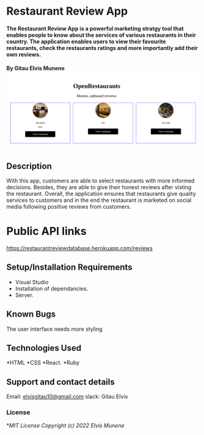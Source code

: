 # Restaurant Review App
####  The Restaurant Review App is a powerful marketing stratgy tool that enables people to know about the services of various restaurants in their country. The application enables users to view their favourite restaurants, check the restaurants ratings and more importantly add their own reviews. 


#### By **Gitau Elvis Munene**![java-app](./public/images/restaurant_review.png)
## Description
With this app, customers are able to select restaurants with more informed decisions. Besides, they are able to give their honest reviews after visting the restaurant. Overall, the application ensures that restaurants give quality services to customers and in the end the restaurant is marketed on social media following positive reviews from customers.

# Public API links
https://restaurantreviewdatabase.herokuapp.com/reviews
## Setup/Installation Requirements
* Visual Studio
* Installation of dependancies.
* Server.
## Known Bugs
The user interface needs more styling
## Technologies Used
*HTML
*CSS
*React.
*Ruby
## Support and contact details
Email: elvisgitau10@gmail.com
slack: Gitau Elvis

### License
 **MIT License Copyright (c) 2022 Elvis Munene*

